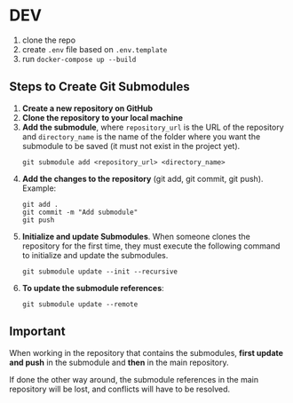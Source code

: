 # DEV

1. clone the repo
2. create `.env` file based on `.env.template`
3. run `docker-compose up --build`

## Steps to Create Git Submodules

1. **Create a new repository on GitHub**
2. **Clone the repository to your local machine**
3. **Add the submodule**, where `repository_url` is the URL of the repository and `directory_name` is the name of the folder where you want the submodule to be saved (it must not exist in the project yet).
   ```
   git submodule add <repository_url> <directory_name>
   ```
4. **Add the changes to the repository** (git add, git commit, git push). Example:
   ```
   git add .
   git commit -m "Add submodule"
   git push
   ```
5. **Initialize and update Submodules**. When someone clones the repository for the first time, they must execute the following command to initialize and update the submodules.
   ```
   git submodule update --init --recursive
   ```
6. **To update the submodule references**:
   ```
   git submodule update --remote
   ```

## Important

When working in the repository that contains the submodules, **first update and push** in the submodule and **then** in the main repository.

If done the other way around, the submodule references in the main repository will be lost, and conflicts will have to be resolved.
